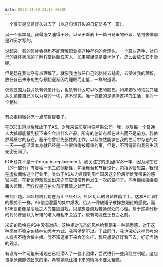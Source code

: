 ```yaml
---
date: 2022-11-20 11:13 +0800
---
```

<!-- more -->

一个事实是又是好久过去了（以这句话开头的日记又多了一篇）。

另一个事实是，我最近又睡得不好，以至于看我上一篇日记里的形容，感觉仿佛那是昨天才写的。

说起来，有的时候会感到不能理解职业病这种存在的合理性。一个职业选手，对自己的身体状况的了解程度远超任何人，如果哪里像是要坏掉了，怎么会放任它不管呢。

但是现在我似乎有点理解了。就像我也放任自己的脑袋去胡闹，去侵蚀我的理智，放任自己未来的生存预期逐渐因为睡眠而走低，一样的道理。

仅仅是因为我并没有做错什么，也没有什么可以改正的而已。如果要改的话就只能从头颠覆自己习以为常的一切，这不现实。唯一做错的是选择这样的生活，作为一个整体。

----

有必要稍微补充一点前情提要了。

在EOE出道以后我放下了AS。对我来说它变得像苹果公司。我，以及每一个普通人大抵都能猜到接下来它会出什么产品。所有的创新点都在过去而不是前方。我依然尊重它的存在，基于它曾经先驱性的工作，以及依然能够在我的生活中存在的每一天——能活着本身就已经是一件很值得被尊重的事。但是，不再需要和我的生活亲密无间了。

EOE也并不是一个drop-in replacement。我关注它的原因和AS一样，因为现在它（的一部分）有着独一无二的创新性，包括舞台和节目设计，包括运营思路。我想在虚拟偶像这个行业里，类似于AS从力反馈到周年国风这个阶段所给我带来的感官冲击，在新的游戏玩法出来之前应该没有再发生一次的空间了。不再继续围绕着篝火起舞，而仅仅是守护火苗所蔓延之处而已。

来到正题。EOE的塔到现在为止已经4/5。社区对此的讨论甚嚣尘上。这和AS当时的模式不一样。AS信息泄露的集中爆发，给人一种破罐子破摔放烟花的感觉，而EOE则更像是阴险之人的猫鼠游戏，只是想要调戏普通观众的心理。基于这种分析的讨论普遍认为米诺的塔大概也不会远了，极有可能在生日会之前。

米诺的风格在AS中没有对应。这种相对亢奋的风格给我带来一种熟悉感，对于这种高度不稳定的精神和思考方式，我再清楚不过。于此同时，我也深知这样思考的人有多不适合做主播。我不知道接下来会怎么样，我只想要好好看下去，好好当她的观众。

有没有一种可能米诺现在已经潜入了一些小团体，尝试进行一些风险控制呢。这应该是米诺能做出来的事。希望她能让接下来的情况不要太糟糕。